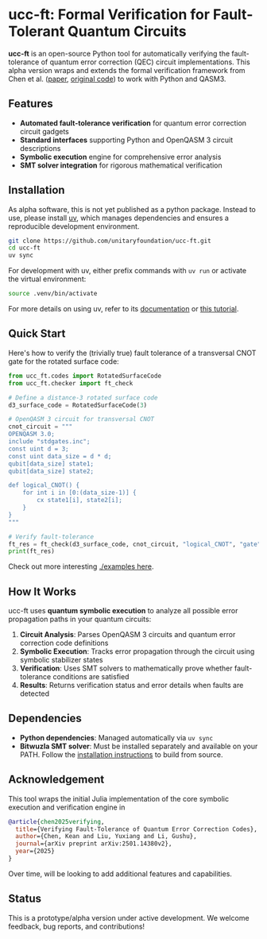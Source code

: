 # ucc-ft: Formal Verification for Fault-Tolerant Quantum Circuits

**ucc-ft** is an open-source Python tool for automatically verifying the fault-tolerance of quantum error correction (QEC) circuit implementations. This alpha version wraps and extends the formal verification framework from Chen et al. ([paper](https://arxiv.org/abs/2501.14380v2), [original code](https://zenodo.org/records/15214439)) to work with Python and QASM3.

## Features

- **Automated fault-tolerance verification** for quantum error correction circuit gadgets
- **Standard interfaces** supporting Python and OpenQASM 3 circuit descriptions
- **Symbolic execution** engine for comprehensive error analysis
- **SMT solver integration** for rigorous mathematical verification

## Installation

As alpha software, this is not yet published as a python package. Instead to use, please install [uv](https://docs.astral.sh/uv/getting-started/installation/), which manages dependencies and ensures a reproducible development environment.

```bash
git clone https://github.com/unitaryfoundation/ucc-ft.git
cd ucc-ft
uv sync
```

For development with uv, either prefix commands with `uv run` or activate the virtual environment:
```bash
source .venv/bin/activate
```

For more details on using uv, refer to its [documentation](https://docs.astral.sh/uv/) or [this tutorial](https://realpython.com/python-uv/).

## Quick Start

Here's how to verify the (trivially true) fault tolerance of a transversal CNOT gate for the rotated surface code:

```python
from ucc_ft.codes import RotatedSurfaceCode
from ucc_ft.checker import ft_check

# Define a distance-3 rotated surface code
d3_surface_code = RotatedSurfaceCode(3)

# OpenQASM 3 circuit for transversal CNOT
cnot_circuit = """
OPENQASM 3.0;
include "stdgates.inc";
const uint d = 3;
const uint data_size = d * d;
qubit[data_size] state1;
qubit[data_size] state2;

def logical_CNOT() {
    for int i in [0:(data_size-1)] {
        cx state1[i], state2[i];
    }
}
"""

# Verify fault-tolerance
ft_res = ft_check(d3_surface_code, cnot_circuit, "logical_CNOT", "gate")
print(ft_res)
```

Check out more interesting [./examples here](./examples/).

## How It Works

ucc-ft uses **quantum symbolic execution** to analyze all possible error propagation paths in your quantum circuits:

1. **Circuit Analysis**: Parses OpenQASM 3 circuits and quantum error correction code definitions
2. **Symbolic Execution**: Tracks error propagation through the circuit using symbolic stabilizer states
3. **Verification**: Uses SMT solvers to mathematically prove whether fault-tolerance conditions are satisfied
4. **Results**: Returns verification status and error details when faults are detected

## Dependencies

- **Python dependencies**: Managed automatically via `uv sync`
- **Bitwuzla SMT solver**: Must be installed separately and available on your PATH. Follow the [installation instructions](https://bitwuzla.github.io/docs/index.html) to build from source.

## Acknowledgement

This tool wraps the initial Julia implementation of the core symbolic execution and verification engine in

```bibtex
@article{chen2025verifying,
  title={Verifying Fault-Tolerance of Quantum Error Correction Codes},
  author={Chen, Kean and Liu, Yuxiang and Li, Gushu},
  journal={arXiv preprint arXiv:2501.14380v2},
  year={2025}
}
```

Over time, will be looking to add additional features and capabilities.

## Status

This is a prototype/alpha version under active development. We welcome feedback, bug reports, and contributions!

